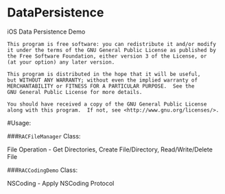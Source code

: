 # DataPersistence
iOS Data Persistence Demo


    This program is free software: you can redistribute it and/or modify
    it under the terms of the GNU General Public License as published by
    the Free Software Foundation, either version 3 of the License, or
    (at your option) any later version.

    This program is distributed in the hope that it will be useful,
    but WITHOUT ANY WARRANTY; without even the implied warranty of
    MERCHANTABILITY or FITNESS FOR A PARTICULAR PURPOSE.  See the
    GNU General Public License for more details.

    You should have received a copy of the GNU General Public License
    along with this program.  If not, see <http://www.gnu.org/licenses/>.
    
    
    

#Usage:


###`RACFileManager` Class: 

File Operation - Get Directories, Create File/Directory, Read/Write/Delete File

###`RACCodingDemo` Class: 

NSCoding - Apply NSCoding Protocol